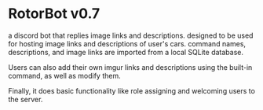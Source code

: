 # RotorBot v0.7
a discord bot that replies image links and descriptions. designed to be used for hosting image links and descriptions of user's cars.
command names, descriptions, and image links are imported from a local SQLite database.

Users can also add their own imgur links and descriptions using the built-in command, as well as modify them.

Finally, it does basic functionality like role assigning and welcoming users to the server.
